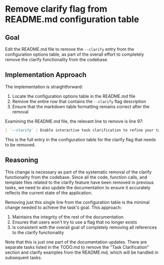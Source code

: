 # Remove clarify flag from README.md configuration table

## Goal
Edit the README.md file to remove the `--clarify` entry from the configuration options table, as part of the overall effort to completely remove the clarify functionality from the codebase.

## Implementation Approach
The implementation is straightforward:

1. Locate the configuration options table in the README.md file
2. Remove the entire row that contains the `--clarify` flag description
3. Ensure that the markdown table formatting remains correct after the removal

Examining the README.md file, the relevant line to remove is line 97:
```markdown
| `--clarify` | Enable interactive task clarification to refine your task description | `false` |
```

This is the full entry in the configuration table for the clarify flag that needs to be removed.

## Reasoning
This change is necessary as part of the systematic removal of the clarify functionality from the codebase. Since all the code, function calls, and template files related to the clarify feature have been removed in previous tasks, we need to also update the documentation to ensure it accurately reflects the current state of the application.

Removing just this single line from the configuration table is the minimal change needed to achieve the task's goal. This approach:

1. Maintains the integrity of the rest of the documentation
2. Ensures that users won't try to use a flag that no longer exists
3. Is consistent with the overall goal of completely removing all references to the clarify functionality

Note that this is just one part of the documentation updates. There are separate tasks listed in the TODO.md to remove the "Task Clarification" section and clarify examples from the README.md, which will be handled in subsequent tasks.